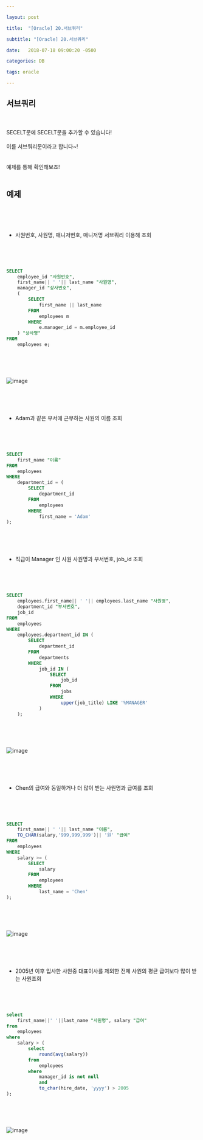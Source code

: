 ```yaml
---

layout: post

title:  "[Oracle] 20.서브쿼리"

subtitle: "[Oracle] 20.서브쿼리"

date:   2018-07-18 09:00:20 -0500

categories: DB

tags: oracle

---
```




## 서브쿼리

<br>
<br>
SECELT문에 SECELT문을 추가할 수 있습니다!
<br>
<br>
이를 서브쿼리문이라고 합니다~!
<br>
<br>
<br>
예제를 통해 확인해보죠!
<br>
<br>

## 예제

<br>
<br>
<br>

- 사원번호, 사원명, 매니저번호, 매니저명 서브쿼리 이용해 조회

<br>
<br>
<br>

```sql
SELECT
    employee_id "사원번호",
    first_name|| ' '|| last_name "사원명",
    manager_id "상사번호",
    (
        SELECT
            first_name || last_name
        FROM
            employees m
        WHERE
            e.manager_id = m.employee_id
    ) "상사명"
FROM
    employees e;
```

<br>
<br>
<br>

![image](/image/Oracle_image/Oracle_image_126.png)

<br>
<br>
<br>

- Adam과 같은 부서에 근무하는 사원의 이름 조회

<br>
<br>
<br>

```sql
SELECT
    first_name "이름"
FROM
    employees
WHERE
    department_id = (
        SELECT
            department_id
        FROM
            employees
        WHERE
            first_name = 'Adam'
);
```

<br>
<br>
<br>

- 직급이 Manager 인 사원 사원명과 부서번호, job_id 조회

<br>
<br>
<br>

```sql
SELECT
    employees.first_name|| ' '|| employees.last_name "사원명",
    department_id "부서번호",
    job_id
FROM
    employees
WHERE
    employees.department_id IN (
        SELECT
            department_id
        FROM
            departments
        WHERE
            job_id IN (
                SELECT
                    job_id
                FROM
                    jobs
                WHERE
                    upper(job_title) LIKE '%MANAGER'
            )
    );
```

<br>
<br>
<br>

![image](/image/Oracle_image/Oracle_image_127.png)

<br>
<br>
<br>

- Chen의 급여와 동일하거나 더 많이 받는 사원명과 급여를 조회

<br>
<br>
<br>

```sql
SELECT
    first_name|| ' '|| last_name "이름",
    TO_CHAR(salary,'999,999,999')|| '원' "급여"
FROM
    employees
WHERE
    salary >= (
        SELECT
            salary
        FROM
            employees
        WHERE
            last_name = 'Chen'
);
```

<br>
<br>
<br>

![image](/image/Oracle_image/Oracle_image_128.png)

<br>
<br>
<br>

- 2005년 이후 입사한 사원중 대표이사를 제외한 전체 사원의 평균 급여보다 많이 받는 사원조회

<br>
<br>
<br>

```sql
select 
    first_name||' '||last_name "사원명", salary "급여"
from 
    employees
where 
    salary > (
        select 
            round(avg(salary)) 
        from 
            employees
        where 
            manager_id is not null
            and
            to_char(hire_date, 'yyyy') > 2005
); 
```

<br>
<br>
<br>

![image](/image/Oracle_image/Oracle_image_129.png)